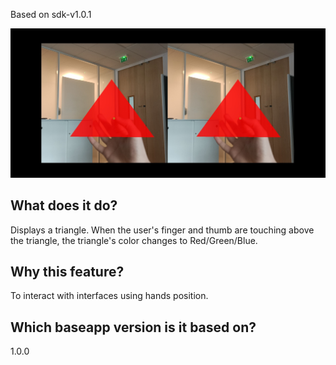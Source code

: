 Based on sdk-v1.0.1

![screenshot](/screenshots/touch_triangle_screenshot.jpg)

## What does it do?
Displays a triangle. When the user's finger and thumb are touching above the triangle, 
the triangle's color changes to Red/Green/Blue.

## Why this feature?
To interact with interfaces using hands position.

## Which baseapp version is it based on?
1.0.0